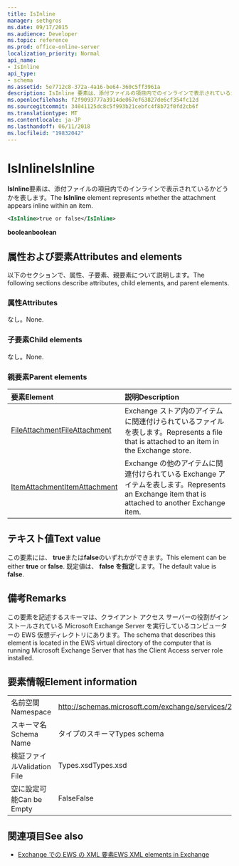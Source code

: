 ```yaml
---
title: IsInline
manager: sethgros
ms.date: 09/17/2015
ms.audience: Developer
ms.topic: reference
ms.prod: office-online-server
localization_priority: Normal
api_name:
- IsInline
api_type:
- schema
ms.assetid: 5e7712c8-372a-4a16-be64-360c5ff3961a
description: IsInline 要素は、添付ファイルの項目内でのインラインで表示されているかどうかを表します。
ms.openlocfilehash: f2f9093777a3914de067ef63827de6cf354fc12d
ms.sourcegitcommit: 34041125dc8c5f993b21cebfc4f8b72f0fd2cb6f
ms.translationtype: MT
ms.contentlocale: ja-JP
ms.lasthandoff: 06/11/2018
ms.locfileid: "19832042"
---
```

# <a name="isinline"></a><span data-ttu-id="36ca7-103">IsInline</span><span class="sxs-lookup"><span data-stu-id="36ca7-103">IsInline</span></span>

<span data-ttu-id="36ca7-104">**IsInline**要素は、添付ファイルの項目内でのインラインで表示されているかどうかを表します。</span><span class="sxs-lookup"><span data-stu-id="36ca7-104">The **IsInline** element represents whether the attachment appears inline within an item.</span></span> 
  
```xml
<IsInline>true or false</IsInline>
```

 <span data-ttu-id="36ca7-105">**boolean**</span><span class="sxs-lookup"><span data-stu-id="36ca7-105">**boolean**</span></span>
## <a name="attributes-and-elements"></a><span data-ttu-id="36ca7-106">属性および要素</span><span class="sxs-lookup"><span data-stu-id="36ca7-106">Attributes and elements</span></span>

<span data-ttu-id="36ca7-107">以下のセクションで、属性、子要素、親要素について説明します。</span><span class="sxs-lookup"><span data-stu-id="36ca7-107">The following sections describe attributes, child elements, and parent elements.</span></span>
  
### <a name="attributes"></a><span data-ttu-id="36ca7-108">属性</span><span class="sxs-lookup"><span data-stu-id="36ca7-108">Attributes</span></span>

<span data-ttu-id="36ca7-109">なし。</span><span class="sxs-lookup"><span data-stu-id="36ca7-109">None.</span></span>
  
### <a name="child-elements"></a><span data-ttu-id="36ca7-110">子要素</span><span class="sxs-lookup"><span data-stu-id="36ca7-110">Child elements</span></span>

<span data-ttu-id="36ca7-111">なし。</span><span class="sxs-lookup"><span data-stu-id="36ca7-111">None.</span></span>
  
### <a name="parent-elements"></a><span data-ttu-id="36ca7-112">親要素</span><span class="sxs-lookup"><span data-stu-id="36ca7-112">Parent elements</span></span>

|<span data-ttu-id="36ca7-113">**要素**</span><span class="sxs-lookup"><span data-stu-id="36ca7-113">**Element**</span></span>|<span data-ttu-id="36ca7-114">**説明**</span><span class="sxs-lookup"><span data-stu-id="36ca7-114">**Description**</span></span>|
|:-----|:-----|
|[<span data-ttu-id="36ca7-115">FileAttachment</span><span class="sxs-lookup"><span data-stu-id="36ca7-115">FileAttachment</span></span>](fileattachment.md) <br/> |<span data-ttu-id="36ca7-116">Exchange ストア内のアイテムに関連付けられているファイルを表します。</span><span class="sxs-lookup"><span data-stu-id="36ca7-116">Represents a file that is attached to an item in the Exchange store.</span></span>  <br/> |
|[<span data-ttu-id="36ca7-117">ItemAttachment</span><span class="sxs-lookup"><span data-stu-id="36ca7-117">ItemAttachment</span></span>](itemattachment.md) <br/> |<span data-ttu-id="36ca7-118">Exchange の他のアイテムに関連付けられている Exchange アイテムを表します。</span><span class="sxs-lookup"><span data-stu-id="36ca7-118">Represents an Exchange item that is attached to another Exchange item.</span></span>  <br/> |
   
## <a name="text-value"></a><span data-ttu-id="36ca7-119">テキスト値</span><span class="sxs-lookup"><span data-stu-id="36ca7-119">Text value</span></span>

<span data-ttu-id="36ca7-120">この要素には、 **true**または**false**のいずれかができます。</span><span class="sxs-lookup"><span data-stu-id="36ca7-120">This element can be either **true** or **false**.</span></span> <span data-ttu-id="36ca7-121">既定値は、 **false を指定**します。</span><span class="sxs-lookup"><span data-stu-id="36ca7-121">The default value is **false**.</span></span>
  
## <a name="remarks"></a><span data-ttu-id="36ca7-122">備考</span><span class="sxs-lookup"><span data-stu-id="36ca7-122">Remarks</span></span>

<span data-ttu-id="36ca7-123">この要素を記述するスキーマは、クライアント アクセス サーバーの役割がインストールされている Microsoft Exchange Server を実行しているコンピューターの EWS 仮想ディレクトリにあります。</span><span class="sxs-lookup"><span data-stu-id="36ca7-123">The schema that describes this element is located in the EWS virtual directory of the computer that is running Microsoft Exchange Server that has the Client Access server role installed.</span></span>
  
## <a name="element-information"></a><span data-ttu-id="36ca7-124">要素情報</span><span class="sxs-lookup"><span data-stu-id="36ca7-124">Element information</span></span>

|||
|:-----|:-----|
|<span data-ttu-id="36ca7-125">名前空間</span><span class="sxs-lookup"><span data-stu-id="36ca7-125">Namespace</span></span>  <br/> |http://schemas.microsoft.com/exchange/services/2006/types  <br/> |
|<span data-ttu-id="36ca7-126">スキーマ名</span><span class="sxs-lookup"><span data-stu-id="36ca7-126">Schema Name</span></span>  <br/> |<span data-ttu-id="36ca7-127">タイプのスキーマ</span><span class="sxs-lookup"><span data-stu-id="36ca7-127">Types schema</span></span>  <br/> |
|<span data-ttu-id="36ca7-128">検証ファイル</span><span class="sxs-lookup"><span data-stu-id="36ca7-128">Validation File</span></span>  <br/> |<span data-ttu-id="36ca7-129">Types.xsd</span><span class="sxs-lookup"><span data-stu-id="36ca7-129">Types.xsd</span></span>  <br/> |
|<span data-ttu-id="36ca7-130">空に設定可能</span><span class="sxs-lookup"><span data-stu-id="36ca7-130">Can be Empty</span></span>  <br/> |<span data-ttu-id="36ca7-131">False</span><span class="sxs-lookup"><span data-stu-id="36ca7-131">False</span></span>  <br/> |
   
## <a name="see-also"></a><span data-ttu-id="36ca7-132">関連項目</span><span class="sxs-lookup"><span data-stu-id="36ca7-132">See also</span></span>



- [<span data-ttu-id="36ca7-133">Exchange での EWS の XML 要素</span><span class="sxs-lookup"><span data-stu-id="36ca7-133">EWS XML elements in Exchange</span></span>](ews-xml-elements-in-exchange.md)

